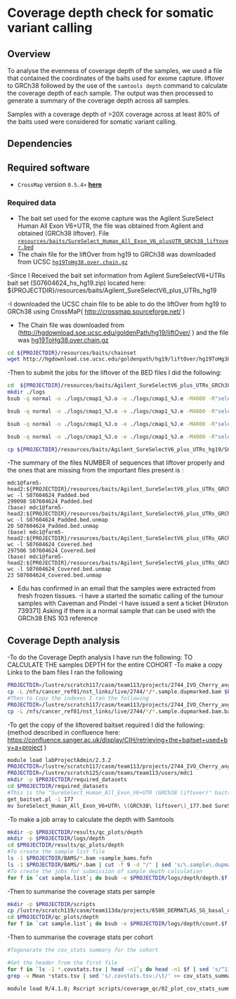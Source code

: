 # Coverage depth check for somatic variant calling	

## Overview

To analyse the evenness of coverage depth of the samples, we used a file that contained the coordinates of the baits used for exome capture.  liftover to GRCh38 followed by the use of the `samtools depth` command to calculate the coverage depth of each sample. The output was then processed to generate a summary of the coverage depth across all samples.

Samples with a coverage depth of >20X coverage across at least 80% of the baits used were considered for somatic variant calling. 

## Dependencies

## Required software

- `CrossMap` version `0.5.4>` [**here**](http://crossmap.sourceforge.net/)

### Required data

- The bait set used for the exome capture was the Agilent SureSelect Human All Exon V6+UTR, the file was obtained from Agilent and obtained  (GRCh38 liftover). File [`resources/baits/SureSelect_Human_All_Exon_V6_plusUTR_GRCh38_liftover.bed`](resources/baits/SureSelect_Human_All_Exon_V6_plusUTR_GRCh38_liftover.bed) 
- The chain file for the liftOver from hg19 to GRCh38 was downloaded from UCSC [`hg19ToHg38.over.chain.gz`](resources/baits/chainset/hg19ToHg38.over.chain.gz)

-Since I Received the bait set information from Agilent SureSelectV6+UTRs bait set (S07604624_hs_hg19.zip)  located here:
${PROJECTDIR}/resources/baits/Agilent_SureSelectV6_plus_UTRs_hg19

-I downloaded the UCSC chain file to be able to do the liftOver from hg19 to GRCh38  using CrossMaP( http://crossmap.sourceforge.net/  )
- The Chain file was downloaded from (http://hgdownload.soe.ucsc.edu/goldenPath/hg19/liftOver/ ) and the file was [hg19ToHg38.over.chain.gz](http://hgdownload.soe.ucsc.edu/goldenPath/hg19/liftOver/hg19ToHg38.over.chain.gz)
```bash
cd ${PROJECTDIR}/resources/baits/chainset
wget http://hgdownload.cse.ucsc.edu/goldenpath/hg19/liftOver/hg19ToHg38.over.chain.gz
```

-Then to submit the jobs for the liftover of the BED files I did the following:
```bash
cd  ${PROJECTDIR}/resources/baits/Agilent_SureSelectV6_plus_UTRs_GRCh38
mkdir ./logs
bsub -q normal -o ./logs/cmap1_%J.o -e ./logs/cmap1_%J.e -M4000 -R"select[mem>4000] rusage[mem=4000] span[hosts=1]" -n 6 '/software/team113/users/mdc1/python/bin/CrossMap.py bed ${PROJECTDIR}/resources/baits/chainset/hg19ToHg38.over.chain.gz ${PROJECTDIR}/resources/baits/Agilent_SureSelectV6_plus_UTRs_hg19/S07604624_Covered.bed ${PROJECTDIR}/resources/baits/Agilent_SureSelectV6_plus_UTRs_GRCh38/S07604624_Covered.bed '

bsub -q normal -o ./logs/cmap1_%J.o -e ./logs/cmap1_%J.e -M4000 -R"select[mem>4000] rusage[mem=4000] span[hosts=1]" -n 6 '/software/team113/users/mdc1/python/bin/CrossMap.py bed ${PROJECTDIR}/resources/baits/chainset/hg19ToHg38.over.chain.gz ${PROJECTDIR}/resources/baits/Agilent_SureSelectV6_plus_UTRs_hg19/S07604624_AllTracks.bed ${PROJECTDIR}/resources/baits/Agilent_SureSelectV6_plus_UTRs_GRCh38/S07604624_AllTracks.bed'

bsub -q normal -o ./logs/cmap1_%J.o -e ./logs/cmap1_%J.e -M4000 -R"select[mem>4000] rusage[mem=4000] span[hosts=1]" -n 6 '/software/team113/users/mdc1/python/bin/CrossMap.py bed ${PROJECTDIR}/resources/baits/chainset/hg19ToHg38.over.chain.gz ${PROJECTDIR}/resources/baits/Agilent_SureSelectV6_plus_UTRs_hg19/S07604624_Padded.bed ${PROJECTDIR}/resources/baits/Agilent_SureSelectV6_plus_UTRs_GRCh38/S07604624_Padded.bed '

bsub -q normal -o ./logs/cmap1_%J.o -e ./logs/cmap1_%J.e -M4000 -R"select[mem>4000] rusage[mem=4000] span[hosts=1]" -n 6 'CrossMap.py bed ${PROJECTDIR}/resources/baits/chainset/hg19ToHg38.over.chain.gz ${PROJECTDIR}/resources/baits/Agilent_SureSelectV6_plus_UTRs_hg19/S07604624_Regions.bed ${PROJECTDIR}/resources/baits/Agilent_SureSelectV6_plus_UTRs_GRCh38/S07604624_Regions.bed'

cp ${PROJECTDIR}/resources/baits/Agilent_SureSelectV6_plus_UTRs_hg19/S07604624_Targets.txt ${PROJECTDIR}/resources/baits/Agilent_SureSelectV6_plus_UTRs_GRCh38/
```

-The summary of the files  NUMBER of sequences that liftover properly and the ones that are missing from the important files present is :

```
mdc1@farm5-head2:${PROJECTDIR}/resources/baits/Agilent_SureSelectV6_plus_UTRs_GRCh38$ wc -l S07604624_Padded.bed
299098 S07604624_Padded.bed
(base) mdc1@farm5-head2:${PROJECTDIR}/resources/baits/Agilent_SureSelectV6_plus_UTRs_GRCh38$ wc -l S07604624_Padded.bed.unmap
20 S07604624_Padded.bed.unmap
(base) mdc1@farm5-head2:${PROJECTDIR}/resources/baits/Agilent_SureSelectV6_plus_UTRs_GRCh38$ wc -l S07604624_Covered.bed
297506 S07604624_Covered.bed
(base) mdc1@farm5-head2:${PROJECTDIR}/resources/baits/Agilent_SureSelectV6_plus_UTRs_GRCh38$ wc -l S07604624_Covered.bed.unmap
23 S07604624_Covered.bed.unmap
```
- Edu has confirmed in an email  that  the samples were extracted from fresh frozen tissues. 
-I have a started the  somatic calling of the tumour samples with Caveman and Pindel 
-I have issued a sent a ticket [Hinxton 739371] Asking if there is a normal sample that  can be used with the GRCh38 ENS 103 reference


## Coverage Depth analysis
-To do the Coverage Depth analysis I have run the following:
TO CALCULATE THE  samples DEPTH for the entire COHORT
-To make a copy Links to the bam files I ran the following 
```bash
PROJECTDIR=/lustre/scratch117/casm/team113/projects/2744_IVO_Cherry_angioma_WES
cp -L /nfs/cancer_ref01/nst_links/live/2744/*/*.sample.dupmarked.bam $PROJECTDIR/BAMS/
#Then to Copy the indexes I ran the following
PROJECTDIR=/lustre/scratch117/casm/team113/projects/2744_IVO_Cherry_angioma_WES
cp -L /nfs/cancer_ref01/nst_links/live/2744/*/*.sample.dupmarked.bam.bai $PROJECTDIR/BAMS/
```

-To get the  copy of the liftovered baitset required I did the following: (method described in confluence here:
https://confluence.sanger.ac.uk/display/CIH/retrieving+the+baitset+used+by+a+project )
```bash
module load labProjectAdmin/2.3.2
PROJECTDIR=/lustre/scratch117/casm/team113/projects/2744_IVO_Cherry_angioma_WES
PROJECTDIR=/lustre/scratch125/casm/teams/team113/users/mdc1
mkdir -p $PROJECTDIR/required_datasets
cd $PROJECTDIR/required_datasets
#This is the "SureSelect_Human_All_Exon_V6+UTR (GRCh38 liftover)" baitset ID in canapps 177
get_baitset.pl -i 177
mv SureSelect_Human_All_Exon_V6+UTR\ \(GRCh38\ liftover\)_177.bed SureSelect_Human_All_Exon_V6_plusUTR_GRCh38_liftover.bed
```

-To make a job array to calculate the depth with Samtools 
```bash
mkdir -p $PROJECTDIR/results/qc_plots/depth
mkdir -p $PROJECTDIR/logs/depth
cd $PROJECTDIR/results/qc_plots/depth
#To create the sample list file 
ls -1 $PROJECTDIR/BAMS/*.bam >sample_bams.fofn
ls -1 $PROJECTDIR/BAMS/*.bam | cut -f 9 -d "/" | sed 's/\.sample\.dupmarked\.bam//' >sample.list
#To create the jobs for submission of sample depth calculation
for f in `cat sample.list`; do bsub -e $PROJECTDIR/logs/depth/depth.$f.e -o $PROJECTDIR/logs/depth/depth.$f.o -n 2 -M2000 -R"select[mem>2000] rusage[mem=2000]" "module load samtools/1.14; samtools depth -a -b $PROJECTDIR/required_datasets/SureSelect_Human_All_Exon_V6_plusUTR_GRCh38_liftover.bed -o $f.depth.tsv -J -s -@ 2 $PROJECTDIR/BAMS/$f.sample.dupmarked.bam"; done

```
-Then to  summarise the coverage stats per sample
```bash
mkdir -p $PROJECTDIR/scripts
cp /lustre/scratch119/casm/team113da/projects/6500_DERMATLAS_SG_basal_cell_adenoma_and_adenocarcinoma_WES/SCRIPTS/DEPTH/* $PROJECTDIR/scripts
cd $PROJECTDIR/qc_plots/depth
for f in `cat sample.list`; do bsub -e $PROJECTDIR/logs/depth/count.$f.e -o $PROJECTDIR/logs/depth/count.$f.o -M2000 -R"select[mem>2000] rusage[mem=2000]" -q small "$PROJECTDIR/scripts/count_region_coverage.pl $f.depth.tsv > $f.covstats.tsv"; done
```
-Then to summarise the coverage stats per cohort
```bash
#Togenerate the cov_stats summary for the cohort

#Get the header from the first file
for f in `ls -1 *.covstats.tsv | head -n1`; do head -n1 $f | sed 's/^11/Sample\t11/' >cov_stats_summary.tsv; done
grep -v Mean *stats.tsv | sed 's/.covstats.tsv:/\t/' >> cov_stats_summary.tsv

module load R/4.1.0; Rscript scripts/coverage_qc/02_plot_cov_stats_summary_sortByMeanCov_mod.R
```
